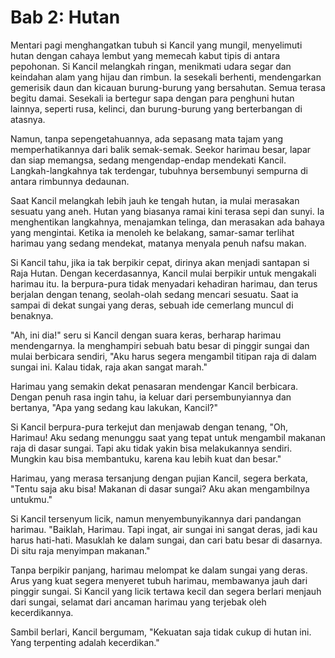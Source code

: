 # Bab 2: Hutan

Mentari pagi menghangatkan tubuh si Kancil yang mungil, menyelimuti hutan dengan cahaya lembut yang memecah kabut tipis di antara pepohonan. Si Kancil melangkah ringan, menikmati udara segar dan keindahan alam yang hijau dan rimbun. Ia sesekali berhenti, mendengarkan gemerisik daun dan kicauan burung-burung yang bersahutan. Semua terasa begitu damai. Sesekali ia bertegur sapa dengan para penghuni hutan lainnya, seperti rusa, kelinci, dan burung-burung yang berterbangan di atasnya.

Namun, tanpa sepengetahuannya, ada sepasang mata tajam yang memperhatikannya dari balik semak-semak. Seekor harimau besar, lapar dan siap memangsa, sedang mengendap-endap mendekati Kancil. Langkah-langkahnya tak terdengar, tubuhnya bersembunyi sempurna di antara rimbunnya dedaunan.

Saat Kancil melangkah lebih jauh ke tengah hutan, ia mulai merasakan sesuatu yang aneh. Hutan yang biasanya ramai kini terasa sepi dan sunyi. Ia menghentikan langkahnya, menajamkan telinga, dan merasakan ada bahaya yang mengintai. Ketika ia menoleh ke belakang, samar-samar terlihat harimau yang sedang mendekat, matanya menyala penuh nafsu makan.

Si Kancil tahu, jika ia tak berpikir cepat, dirinya akan menjadi santapan si Raja Hutan. Dengan kecerdasannya, Kancil mulai berpikir untuk mengakali harimau itu. Ia berpura-pura tidak menyadari kehadiran harimau, dan terus berjalan dengan tenang, seolah-olah sedang mencari sesuatu. Saat ia sampai di dekat sungai yang deras, sebuah ide cemerlang muncul di benaknya.

"Ah, ini dia!" seru si Kancil dengan suara keras, berharap harimau mendengarnya. Ia menghampiri sebuah batu besar di pinggir sungai dan mulai berbicara sendiri, "Aku harus segera mengambil titipan raja di dalam sungai ini. Kalau tidak, raja akan sangat marah."

Harimau yang semakin dekat penasaran mendengar Kancil berbicara. Dengan penuh rasa ingin tahu, ia keluar dari persembunyiannya dan bertanya, "Apa yang sedang kau lakukan, Kancil?"

Si Kancil berpura-pura terkejut dan menjawab dengan tenang, "Oh, Harimau! Aku sedang menunggu saat yang tepat untuk mengambil makanan raja di dasar sungai. Tapi aku tidak yakin bisa melakukannya sendiri. Mungkin kau bisa membantuku, karena kau lebih kuat dan besar."

Harimau, yang merasa tersanjung dengan pujian Kancil, segera berkata, "Tentu saja aku bisa! Makanan di dasar sungai? Aku akan mengambilnya untukmu."

Si Kancil tersenyum licik, namun menyembunyikannya dari pandangan harimau. "Baiklah, Harimau. Tapi ingat, air sungai ini sangat deras, jadi kau harus hati-hati. Masuklah ke dalam sungai, dan cari batu besar di dasarnya. Di situ raja menyimpan makanan."

Tanpa berpikir panjang, harimau melompat ke dalam sungai yang deras. Arus yang kuat segera menyeret tubuh harimau, membawanya jauh dari pinggir sungai. Si Kancil yang licik tertawa kecil dan segera berlari menjauh dari sungai, selamat dari ancaman harimau yang terjebak oleh kecerdikannya.

Sambil berlari, Kancil bergumam, "Kekuatan saja tidak cukup di hutan ini. Yang terpenting adalah kecerdikan."
